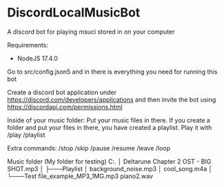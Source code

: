 # DiscordLocalMusicBot
A discord bot for playing msuci stored in on your computer

Requirements:
- NodeJS 17.4.0

Go to src/config.json5 and in there is everything you need for running this bot

Create a discord bot application under https://discord.com/developers/applications and then invite the bot using https://discordapi.com/permissions.html

Inside of your music folder:
Put your music files in there.
If you create a folder and put your files in there, you have created a playlist. Play it with 
/play <Songname>
/playlist <Foldername>

Extra commands:
/stop
/skip
/pause
/resume
/leave
/loop

Music folder (My folder for testing)
C:.
│   Deltarune Chapter 2 OST - BIG SHOT.mp3
│
├───Playlist
│       background_noise.mp3
│       cool_song.m4a
│
└───Test
        file_example_MP3_1MG.mp3
        piano2.wav
      
